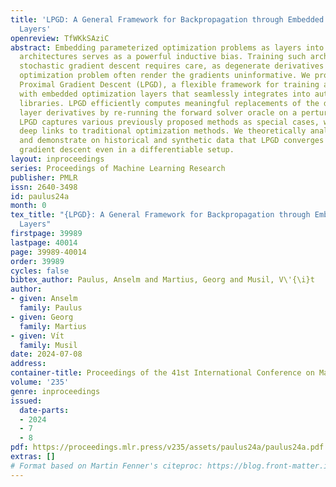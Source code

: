 ```yaml
---
title: 'LPGD: A General Framework for Backpropagation through Embedded Optimization
  Layers'
openreview: TfWKkSAziC
abstract: Embedding parameterized optimization problems as layers into machine learning
  architectures serves as a powerful inductive bias. Training such architectures with
  stochastic gradient descent requires care, as degenerate derivatives of the embedded
  optimization problem often render the gradients uninformative. We propose Lagrangian
  Proximal Gradient Descent (LPGD), a flexible framework for training architectures
  with embedded optimization layers that seamlessly integrates into automatic differentiation
  libraries. LPGD efficiently computes meaningful replacements of the degenerate optimization
  layer derivatives by re-running the forward solver oracle on a perturbed input.
  LPGD captures various previously proposed methods as special cases, while fostering
  deep links to traditional optimization methods. We theoretically analyze our method
  and demonstrate on historical and synthetic data that LPGD converges faster than
  gradient descent even in a differentiable setup.
layout: inproceedings
series: Proceedings of Machine Learning Research
publisher: PMLR
issn: 2640-3498
id: paulus24a
month: 0
tex_title: "{LPGD}: A General Framework for Backpropagation through Embedded Optimization
  Layers"
firstpage: 39989
lastpage: 40014
page: 39989-40014
order: 39989
cycles: false
bibtex_author: Paulus, Anselm and Martius, Georg and Musil, V\'{\i}t
author:
- given: Anselm
  family: Paulus
- given: Georg
  family: Martius
- given: Vı́t
  family: Musil
date: 2024-07-08
address:
container-title: Proceedings of the 41st International Conference on Machine Learning
volume: '235'
genre: inproceedings
issued:
  date-parts:
  - 2024
  - 7
  - 8
pdf: https://proceedings.mlr.press/v235/assets/paulus24a/paulus24a.pdf
extras: []
# Format based on Martin Fenner's citeproc: https://blog.front-matter.io/posts/citeproc-yaml-for-bibliographies/
---
```

